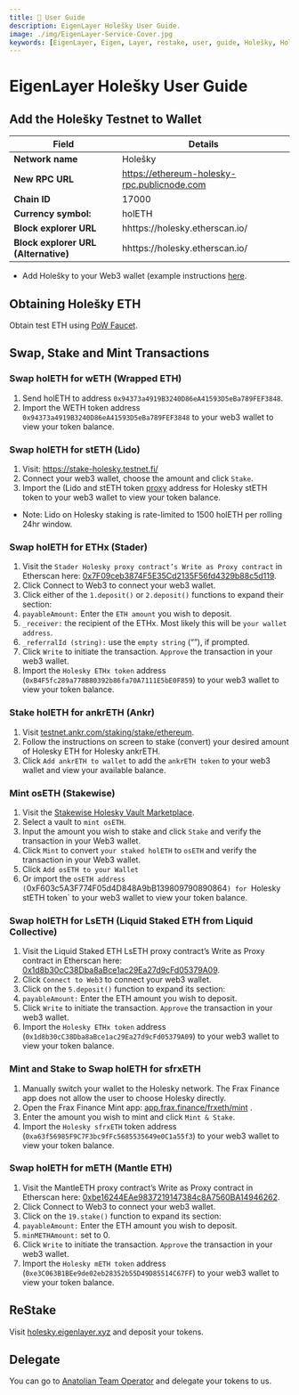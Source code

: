 ```yaml
---
title: 👤 User Guide
description: EigenLayer Holešky User Guide.
image: ./img/EigenLayer-Service-Cover.jpg
keywords: [EigenLayer, Eigen, Layer, restake, user, guide, Holešky, Holesky]
---
```


# EigenLayer Holešky User Guide

## Add the Holešky Testnet to Wallet

| Field | Details |
| ------------ | ------------ |
| **Network name** | Holešky |
| **New RPC URL** | https://ethereum-holesky-rpc.publicnode.com |
| **Chain ID** | 17000 |
| **Currency symbol:** | holETH |
| **Block explorer URL** | hhttps://holesky.etherscan.io/ |
| **Block explorer URL (Alternative)** | hhttps://holesky.etherscan.io/ |

* Add Holešky to your Web3 wallet (example instructions [here](https://www.coingecko.com/learn/holesky-testnet-eth#add-the-holesky-testnet-to-metamask).

## Obtaining Holešky ETH

Obtain test ETH using [PoW Faucet](https://holesky-faucet.pk910.de).

## Swap, Stake and Mint Transactions

### Swap holETH for wETH (Wrapped ETH)​
1. Send holETH to address `0x94373a4919B3240D86eA41593D5eBa789FEF3848`.
2. Import the WETH token address `0x94373a4919B3240D86eA41593D5eBa789FEF3848` to your web3 wallet to view your token balance.

### Swap holETH for stETH (Lido)​
1. Visit: https://stake-holesky.testnet.fi/
2. Connect your web3 wallet, choose the amount and click `Stake`.
3. Import the (Lido and stETH token [proxy](https://docs.lido.fi/deployed-contracts/holesky/) address for Holesky stETH token to your web3 wallet to view your token balance.
* Note: Lido on Holesky staking is rate-limited to 1500 holETH per rolling 24hr window.

### Swap holETH for ETHx (Stader)​
1. Visit the `Stader Holesky proxy contract’s Write as Proxy contract` in Etherscan here: [0x7F09ceb3874F5E35Cd2135F56fd4329b88c5d119](https://holesky.etherscan.io/address/0x7F09ceb3874F5E35Cd2135F56fd4329b88c5d119#writeProxyContract).
2. Click Connect to Web3 to connect your web3 wallet.
3. Click either of the `1.deposit()` or `2.deposit()` functions to expand their section:
4. `payableAmount:` Enter the `ETH amount` you wish to deposit.
5. `_receiver:` the recipient of the ETHx. Most likely this will be `your wallet address`.
6. `_referralId (string):` use the `empty string` (“”), if prompted.
7. Click `Write` to initiate the transaction. `Approve` the transaction in your web3 wallet.
8. Import the `Holesky ETHx token` address (`0xB4F5fc289a778B80392b86fa70A7111E5bE0F859`) to your web3 wallet to view your token balance.

### Stake holETH for ankrETH (Ankr)​
1. Visit [testnet.ankr.com/staking/stake/ethereum](https://testnet.ankr.com/staking/stake/ethereum).
2. Follow the instructions on screen to stake (convert) your desired amount of Holesky ETH for Holesky ankrETH.
3. Click `Add ankrETH to wallet` to add the `ankrETH token` to your web3 wallet and view your available balance.

### Mint osETH (Stakewise)
1. Visit the [Stakewise Holesky Vault Marketplace](https://app.stakewise.io/vaults?networkId=holesky).
2. Select a vault to `mint osETH`.
3. Input the amount you wish to stake and click `Stake` and verify the transaction in your Web3 wallet.
4. Click `Mint` to convert `your staked holETH` to `osETH` and verify the transaction in your Web3 wallet.
5. Click `Add osETH to your Wallet`
6. Or import the `osETH address (`0xF603c5A3F774F05d4D848A9bB139809790890864`) for `Holesky stETH token` to your web3 wallet to view your token balance.

### Swap holETH for LsETH (Liquid Staked ETH from Liquid Collective)​​
1. Visit the Liquid Staked ETH LsETH proxy contract’s Write as Proxy contract in Etherscan here: [0x1d8b30cC38Dba8aBce1ac29Ea27d9cFd05379A09](https://holesky.etherscan.io/address/0x1d8b30cC38Dba8aBce1ac29Ea27d9cFd05379A09#writeProxyContract).
2. Click `Connect to Web3` to connect your web3 wallet.
3. Click on the `5.deposit()` function to expand its section:
4. `payableAmount:` Enter the ETH amount you wish to deposit.
5. Click `Write` to initiate the transaction. `Approve` the transaction in your web3 wallet.
6. Import the `Holesky ETHx token` address (`0x1d8b30cC38Dba8aBce1ac29Ea27d9cFd05379A09`) to your web3 wallet to view your token balance.

### Mint and Stake to Swap holETH for sfrxETH
1. Manually switch your wallet to the Holesky network. The Frax Finance app does not allow the user to choose Holesky directly.
2. Open the Frax Finance Mint app: [app.frax.finance/frxeth/mint](https://app.frax.finance/frxeth/mint) .
3. Enter the amount you wish to mint and click `Mint & Stake`.
4. Import the `Holesky sfrxETH` token address (`0xa63f56985F9C7F3bc9fFc5685535649e0C1a55f3`) to your web3 wallet to view your token balance.

### Swap holETH for mETH (Mantle ETH)​
1. Visit the MantleETH proxy contract’s Write as Proxy contract in Etherscan here: [0xbe16244EAe9837219147384c8A7560BA14946262](https://holesky.etherscan.io/address/0xbe16244EAe9837219147384c8A7560BA14946262#writeProxyContract).
2. Click Connect to Web3 to connect your web3 wallet.
3. Click on the `19.stake()` function to expand its section:
4. `payableAmount:` Enter the ETH amount you wish to deposit.
5. `minMETHAmount:` set to 0.
6. Click `Write` to initiate the transaction. `Approve` the transaction in your web3 wallet.
7. Import the `Holesky mETH token` address (`0xe3C063B1BEe9de02eb28352b55D49D85514C67FF`) to your web3 wallet to view your token balance.

## ReStake

Visit [holesky.eigenlayer.xyz](https://holesky.eigenlayer.xyz/restake) and deposit your tokens.

## Delegate 

You can go to [Anatolian Team Operator](https://holesky.eigenlayer.xyz/operator/0xb32d1d947b19983d49025856297df3337ce04bad) and delegate your tokens to us.
